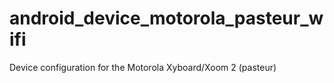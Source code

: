 android_device_motorola_pasteur_wifi
====================================

Device configuration for the Motorola Xyboard/Xoom 2 (pasteur)
